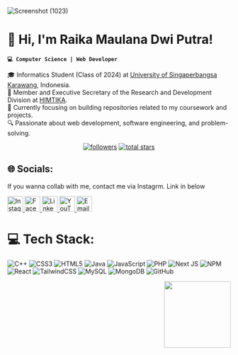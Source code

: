 ![Screenshot (1023)](https://github.com/user-attachments/assets/a85c1024-4924-40b2-98e7-c137fbe6cdc0)

# 👋 Hi, I'm Raika Maulana Dwi Putra!  
**`💻 Computer Science | Web Developer `**

🎓 Informatics Student (Class of 2024) at [University of Singaperbangsa Karawang](https://www.unsika.ac.id/), Indonesia.<br/>
📌 Member and Executive Secretary of the Research and Development Division at [HIMTIKA](https://himtika.cs.unsika.ac.id/).<br/>
🚀 Currently focusing on building repositories related to my coursework and projects.<br/>
🔍 Passionate about web development, software engineering, and problem-solving.<br/>

<p align="center">
      <a href="https://github.com/raikamaulana?tab=followers">
         <img alt="followers" title="Follow me on Github" src="https://custom-icon-badges.demolab.com/github/followers/raikamaulana?color=236ad3&labelColor=1155ba&style=for-the-badge&logo=person-add&label=Follow&logoColor=white"/></a>
      <a href="https://github.com/raikamaulana?tab=repositories&sort=stargazers">
         <img alt="total stars" title="Total stars on GitHub" src="https://custom-icon-badges.demolab.com/github/stars/raikamaulana?color=55960c&style=for-the-badge&labelColor=488207&logo=star"/></a>
   </p>

## 🌐 Socials:
If you wanna collab with me, contact me via Instagrm. Link in below
<div align="left">
  <a href="https://www.instagram.com/raidwpa" target="_blank">
    <img src="https://img.shields.io/static/v1?message=Instagram&logo=instagram&label=&color=E4405F&logoColor=white&labelColor=&style=for-the-badge" height="35" alt="Instagram" />
  </a>
  <a href="https://www.facebook.com/Yuuira" target="_blank">
    <img src="https://img.shields.io/static/v1?message=Facebook&logo=facebook&label=&color=1877F2&logoColor=white&labelColor=&style=for-the-badge" height="35" alt="Facebook" />
  </a>
  <a href="https://www.linkedin.com/in/raika-maulana-dwi-putra-871707326" target="_blank">
    <img src="https://img.shields.io/static/v1?message=LinkedIn&logo=linkedin&label=&color=0077B5&logoColor=white&labelColor=&style=for-the-badge" height="35" alt="LinkedIn" />
  </a>
  <a href="https://www.youtube.com/@raikamaulana600" target="_blank">
    <img src="https://img.shields.io/static/v1?message=YouTube&logo=youtube&label=&color=FF0000&logoColor=white&labelColor=&style=for-the-badge" height="35" alt="YouTube" />
  </a>
  <a href="mailto:raikamaulana40@gmail.com" target="_blank">
    <img src="https://img.shields.io/static/v1?message=Email&logo=gmail&label=&color=D14836&logoColor=white&labelColor=&style=for-the-badge" height="35" alt="Email" />
  </a>
</div>

# 💻 Tech Stack:
![C++](https://img.shields.io/badge/c++-%2300599C.svg?style=for-the-badge&logo=c%2B%2B&logoColor=white) ![CSS3](https://img.shields.io/badge/css3-%231572B6.svg?style=for-the-badge&logo=css3&logoColor=white) ![HTML5](https://img.shields.io/badge/html5-%23E34F26.svg?style=for-the-badge&logo=html5&logoColor=white) ![Java](https://img.shields.io/badge/java-%23ED8B00.svg?style=for-the-badge&logo=openjdk&logoColor=white) ![JavaScript](https://img.shields.io/badge/javascript-%23323330.svg?style=for-the-badge&logo=javascript&logoColor=%23F7DF1E) ![PHP](https://img.shields.io/badge/php-%23777BB4.svg?style=for-the-badge&logo=php&logoColor=white) ![Next JS](https://img.shields.io/badge/Next-black?style=for-the-badge&logo=next.js&logoColor=white) ![NPM](https://img.shields.io/badge/NPM-%23CB3837.svg?style=for-the-badge&logo=npm&logoColor=white) ![React](https://img.shields.io/badge/react-%2320232a.svg?style=for-the-badge&logo=react&logoColor=%2361DAFB) ![TailwindCSS](https://img.shields.io/badge/tailwindcss-%2338B2AC.svg?style=for-the-badge&logo=tailwind-css&logoColor=white) ![MySQL](https://img.shields.io/badge/mysql-4479A1.svg?style=for-the-badge&logo=mysql&logoColor=white) ![MongoDB](https://img.shields.io/badge/MongoDB-%234ea94b.svg?style=for-the-badge&logo=mongodb&logoColor=white) ![GitHub](https://img.shields.io/badge/github-%23121011.svg?style=for-the-badge&logo=github&logoColor=white)

<img align="right" height="150" src="https://github.com/user-attachments/assets/38ca48fc-cb3c-4745-991a-388873d0b2fb" />
